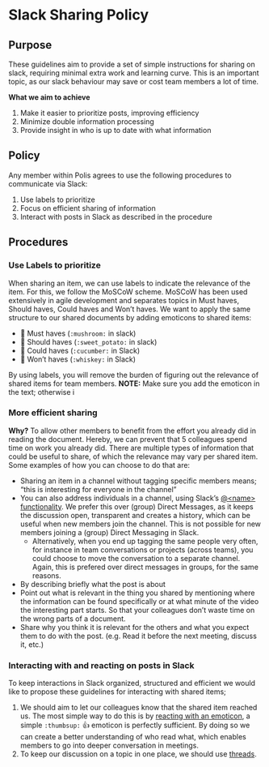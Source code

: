 # Slack Sharing Policy 

## Purpose 

These guidelines aim to provide a set of simple instructions for sharing on slack, requiring minimal extra work and learning curve. This is an important topic, as our slack behaviour may save or cost team members a lot of time. 

**What we aim to achieve**

1) Make it easier to prioritize posts, improving efficiency
2) Minimize double information processing 
3) Provide insight in who is up to date with what information

## Policy

Any member within Polis agrees to use the following procedures to communicate via Slack: 
1) Use labels to prioritize
2) Focus on efficient sharing of information
3) Interact with posts in Slack as described in the procedure

## Procedures 
### Use Labels to prioritize 

When sharing an item, we can use labels to indicate the relevance of the item. For this, we follow the MoSCoW scheme. MoSCoW has been used extensively in agile development and separates topics in Must haves, Should haves, Could haves and Won’t haves. We want to apply the same structure to our shared documents by adding emoticons to shared items:
 * :mushroom: Must haves (`:mushroom:` in slack)
 * :sweet_potato: Should haves (`:sweet_potato:` in slack)
 * :cucumber: Could haves (`:cucumber:` in Slack)
 * 🥃 Won’t haves (`:whiskey:` in Slack) 	

By using labels, you will remove the burden of figuring out the relevance of shared items for team members.
**NOTE:** Make sure you add the emoticon in the text; otherwise i

### More efficient sharing
**Why?** To allow other members to benefit from the effort you already did in reading the document. Hereby, we can prevent that 5 colleagues spend time on work you already did. There are multiple types of information that could be useful to share, of which the relevance may vary per shared item. Some examples of how you can choose to do that are:

* Sharing an item in a channel without tagging specific members means; “this is interesting for everyone in the channel” 
* You can also address individuals in a channel, using Slack’s [@&lt;name> functionality](https://get.slack.help/hc/en-us/articles/205240127-Mention-a-member). We prefer this over (group) Direct Messages, as it keeps the discussion open, transparent and creates a history, which can be useful when new members join the channel. This is not possible for new members joining a (group) Direct Messaging in Slack. 
    * Alternatively, when you end up tagging the same people very often, for instance in team conversations or projects (across teams), you could choose to move the conversation to a separate channel. Again, this is prefered over direct messages in groups, for the same reasons.
* By describing briefly what the post is about
* Point out what is relevant in the thing you shared by mentioning where the information can be found specifically or at what minute of the video the interesting part starts. So that your colleagues don’t waste time on the wrong parts of a document.
* Share why you think it is relevant for the others and what you expect them to do with the post. (e.g. Read it before the next meeting, discuss it, etc.) 

### Interacting with and reacting on posts in Slack
To keep interactions in Slack organized, structured and efficient we would like to propose these guidelines for interacting with shared items; 
1) We should aim to let our colleagues know that the shared item reached us. The most simple way to do this is by [reacting with an emoticon](https://get.slack.help/hc/en-us/articles/206870317-Emoji-reactions), a simple `:thumbsup:` 👍 emoticon is perfectly sufficient. By doing so we can create a better understanding of who read what, which enables members to go into deeper conversation in meetings.
2) To keep our discussion on a topic in one place, we should use [threads](https://get.slack.help/hc/en-us/articles/115000769927-Message-and-file-threads).

